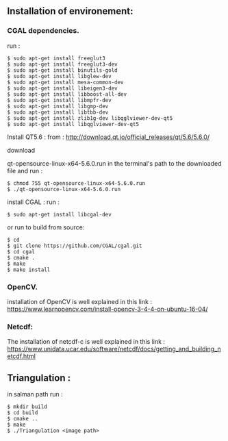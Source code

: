 ## Installation of environement: 
### CGAL dependencies.
run : 
```console
$ sudo apt-get install freeglut3
$ sudo apt-get install freeglut3-dev
$ sudo apt-get install binutils-gold
$ sudo apt-get install libglew-dev
$ sudo apt-get install mesa-common-dev
$ sudo apt-get install libeigen3-dev
$ sudo apt-get install libboost-all-dev
$ sudo apt-get install libmpfr-dev
$ sudo apt-get install libgmp-dev
$ sudo apt-get install libtbb-dev
$ sudo apt-get install zlib1g-dev libqglviewer-dev-qt5
$ sudo apt-get install libqglviewer-dev-qt5 
```
Install QT5.6 : 
from : http://download.qt.io/official_releases/qt/5.6/5.6.0/ 

download 

qt-opensource-linux-x64-5.6.0.run
in the terminal's path to the downloaded file and run : 
```console
$ chmod 755 qt-opensource-linux-x64-5.6.0.run
$ ./qt-opensource-linux-x64-5.6.0.run
```
install CGAL : 
run : 
```console
$ sudo apt-get install libcgal-dev
```
or run to build from source: 
```console
$ cd 
$ git clone https://github.com/CGAL/cgal.git
$ cd cgal
$ cmake . 
$ make 
$ make install
```
### OpenCV.
installation of OpenCV is well explained in this link : https://www.learnopencv.com/install-opencv-3-4-4-on-ubuntu-16-04/
### Netcdf:
The installation of netcdf-c is well explained in this link : https://www.unidata.ucar.edu/software/netcdf/docs/getting_and_building_netcdf.html

## Triangulation : 
in salman path run :
```console
$ mkdir build 
$ cd build 
$ cmake .. 
$ make 
$ ./Triangulation <image path>
```







